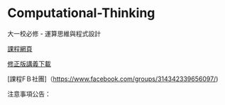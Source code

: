 # Computational-Thinking
大一校必修 - 運算思維與程式設計

[課程網頁](https://github.com/HungHuaTien/Computational-Thinking/)

[修正版講義下載](https://is.gd/jB0BQE)

[課程FＢ社團]（https://www.facebook.com/groups/314342339656097/)


注意事項公告：



